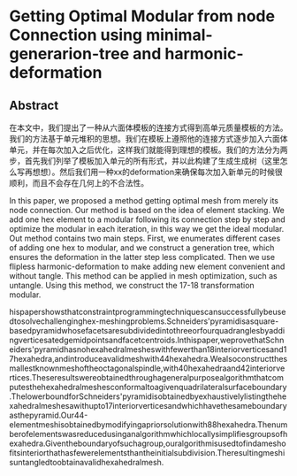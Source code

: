 # Getting Optimal Modular from node Connection using minimal-generarion-tree and harmonic-deformation

## Abstract

在本文中，我们提出了一种从六面体模板的连接方式得到高单元质量模板的方法。我们的方法基于单元堆积的思想。我们在模板上遵照他的连接方式逐步加入六面体单元，并在每次加入之后优化，这样我们就能得到理想的模板。我们的方法分为两步，首先我们列举了模板加入单元的所有形式，并以此构建了生成生成树（这里怎么写再想想）。然后我们用一种xx的deformation来确保每次加入新单元的时候很顺利，而且不会存在几何上的不合法性。

In this paper, we proposed a method getting optimal mesh from merely its node connection. Our method is based on the idea of element stacking. We add one hex element to a modular following its connection step by step and optimize the modular in each iteration, in this way we get the ideal modular. Out method contains two main steps. First, we enumerates different cases of adding one hex to modular, and we construct a generation tree, which ensures the deformation in the latter step less complicated. Then we use flipless harmonic-deformation to make adding new element convenient and without tangle. This method can be applied in mesh optimization, such as untangle. Using this method, we construct the 17-18 transformation modular.

hispapershowsthatconstraintprogrammingtechniquescansuccessfullybeusedtosolvechallenginghex-meshingproblems.Schneiders'pyramidisasquare-basedpyramidwhosefacetsaresubdividedintothreeorfourquadranglesbyaddingverticesatedgemidpointsandfacetcentroids.Inthispaper,weprovethatSchneiders'pyramidhasnohexahedralmesheswithfewerthan18interiorverticesand17hexahedra,andintroduceavalidmeshwith44hexahedra.Wealsoconstructthesmallestknownmeshoftheoctagonalspindle,with40hexahedraand42interiorvertices.Theseresultswereobtainedthroughageneralpurposealgorithmthatcomputesthehexahedralmeshesconformaltoagivenquadrilateralsurfaceboundary.ThelowerboundforSchneiders'pyramidisobtainedbyexhaustivelylistingthehexahedralmeshesawithupto17interiorverticesandwhichhavethesameboundaryasthepyramid.Our44-elementmeshisobtainedbymodifyingapriorsolutionwith88hexahedra.Thenumberofelementswasreducedusinganalgorithmwhichlocallysimplifiesgroupsofhexahedra.Giventheboundaryofsuchagroup,ouralgorithmisusedtofindameshofitsinteriorthathasfewerelementsthantheinitialsubdivision.Theresultingmeshisuntangledtoobtainavalidhexahedralmesh.